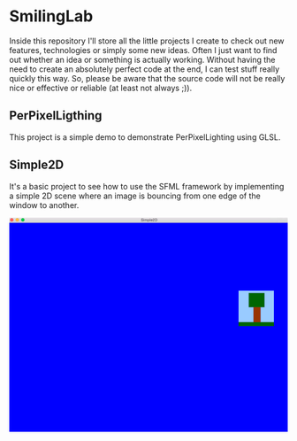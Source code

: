 # SmilingLab

Inside this repository I'll store all the little projects I create to check out new features, technologies
or simply some new ideas. Often I just want to find out whether an idea or something is actually working. 
Without having the need to create an absolutely perfect code at the end, I can test stuff really quickly this way.
So, please be aware that the source code will not be really nice or effective or reliable (at least not always ;)).

## PerPixelLigthing

This project is a simple demo to demonstrate PerPixelLighting using GLSL.

## Simple2D

It's a basic project to see how to use the SFML framework by implementing a simple 2D scene where an image
is bouncing from one edge of the window to another. 

![Simple2D](Doc/Images/Simple2D.png)